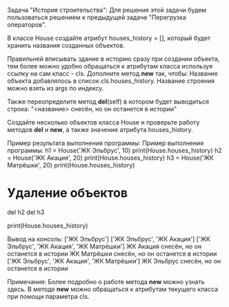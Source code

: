 Задача "История строительства":
Для решения этой задачи будем пользоваться решением к предыдущей задаче "Перегрузка операторов".

В классе House создайте атрибут houses_history = [], который будет хранить названия созданных объектов.

Правильней вписывать здание в историю сразу при создании объекта, тем более можно удобно обращаться к атрибутам класса используя ссылку на сам класс - cls.
Дополните метод __new__ так, чтобы:
Название объекта добавлялось в список cls.houses_history.
Название строения можно взять из args по индексу.

Также переопределите метод __del__(self) в котором будет выводиться строка:
"<название> снесён, но он останется в истории"

Создайте несколько объектов класса House и проверьте работу методов __del__ и __new__, а также значение атрибута houses_history.

Пример результата выполнения программы:
Пример выполнения программы:
h1 = House('ЖК Эльбрус', 10)
print(House.houses_history)
h2 = House('ЖК Акация', 20)
print(House.houses_history)
h3 = House('ЖК Матрёшки', 20)
print(House.houses_history)

# Удаление объектов
del h2
del h3

print(House.houses_history)

Вывод на консоль:
['ЖК Эльбрус']
['ЖК Эльбрус', 'ЖК Акация']
['ЖК Эльбрус', 'ЖК Акация', 'ЖК Матрёшки']
ЖК Акация снесён, но он останется в истории
ЖК Матрёшки снесён, но он останется в истории
['ЖК Эльбрус', 'ЖК Акация', 'ЖК Матрёшки']
ЖК Эльбрус снесён, но он останется в истории

Примечания:
Более подробно о работе метода __new__ можно узнать здесь.
В методе __new__ можно обращаться к атрибутам текущего класса при помощи параметра cls.

